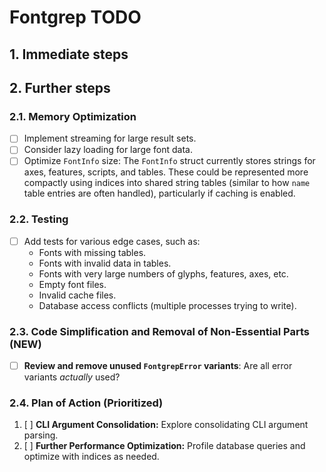 # Fontgrep TODO

## 1. Immediate steps


## 2. Further steps

### 2.1. Memory Optimization

- [ ] Implement streaming for large result sets.
- [ ] Consider lazy loading for large font data.
- [ ] Optimize `FontInfo` size: The `FontInfo` struct currently stores strings for axes, features, scripts, and tables. These could be represented more compactly using indices into shared string tables (similar to how `name` table entries are often handled), particularly if caching is enabled.

### 2.2. Testing

- [ ] Add tests for various edge cases, such as:
  - Fonts with missing tables.
  - Fonts with invalid data in tables.
  - Fonts with very large numbers of glyphs, features, axes, etc.
  - Empty font files.
  - Invalid cache files.
  - Database access conflicts (multiple processes trying to write).

### 2.3. Code Simplification and Removal of Non-Essential Parts (NEW)

- [ ] **Review and remove unused `FontgrepError` variants**: Are all error variants _actually_ used?

### 2.4. Plan of Action (Prioritized)

1.  [ ] **CLI Argument Consolidation:** Explore consolidating CLI argument parsing.
2.  [ ] **Further Performance Optimization:** Profile database queries and optimize with indices as needed.

